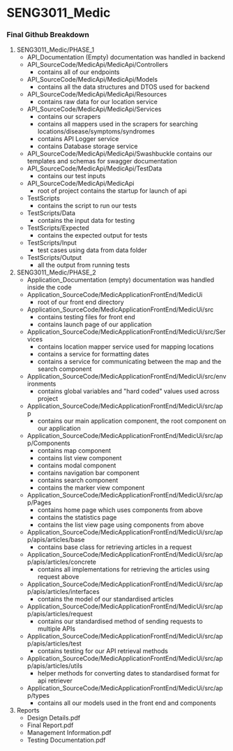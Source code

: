 # SENG3011_Medic

### Final Github Breakdown
 1. SENG3011_Medic/PHASE_1
     - API_Documentation (Empty) documentation was handled in backend
     - API_SourceCode/MedicApi/MedicApi/Controllers
          * contains all of our endpoints
     - API_SourceCode/MedicApi/MedicApi/Models
          * contains all the data structures and DTOS used for backend
     - API_SourceCode/MedicApi/MedicApi/Resources
          * contains raw data for our location service
     - API_SourceCode/MedicApi/MedicApi/Services
          * contains our scrapers
          * contains all mappers used in the scrapers for searching locations/disease/symptoms/syndromes
          * contains API Logger service
          * contains Database storage service
     - API_SourceCode/MedicApi/MedicApi/Swashbuckle
           contains our templates and schemas for swagger documentation
     - API_SourceCode/MedicApi/MedicApi/TestData
          * contains our test inputs
     - API_SourceCode/MedicApi/MedicApi
          * root of project contains the startup for launch of api
     - TestScripts
          * contains the script to run our tests
     - TestScripts/Data
          * contains the input data for testing
     - TestScripts/Expected
          * contains the expected output for tests
     - TestScripts/Input
          * test cases using data from data folder
     - TestScripts/Output
          * all the output from running tests
2. SENG3011_Medic/PHASE_2
     - Application_Documentation (empty) documentation was handled inside the code
     - Application_SourceCode/MedicApplicationFrontEnd/MedicUi
          * root of our front end directory 
     - Application_SourceCode/MedicApplicationFrontEnd/MedicUi/src
          * contains testing files for front end
          * contains launch page of our application
     - Application_SourceCode/MedicApplicationFrontEnd/MedicUi/src/Services
          * contains location mapper service used for mapping locations
          * contains a service for formatting dates
          * contains a service for communicating between the map and the search component
     - Application_SourceCode/MedicApplicationFrontEnd/MedicUi/src/environments
          * contains global variables and "hard coded" values used across project
     - Application_SourceCode/MedicApplicationFrontEnd/MedicUi/src/app
          * contains our main application component, the root component on our application
     - Application_SourceCode/MedicApplicationFrontEnd/MedicUi/src/app/Components
          * contains map component
          * contains list view component
          * contains modal component
          * contains navigation bar component
          * contains search component
          * contains the marker view component
     - Application_SourceCode/MedicApplicationFrontEnd/MedicUi/src/app/Pages
          * contains home page which uses components from above
          * contains the statistics page 
          * contains the list view page using components from above
     - Application_SourceCode/MedicApplicationFrontEnd/MedicUi/src/app/apis/articles/base
          * contains base class for retrieving articles in a request
     - Application_SourceCode/MedicApplicationFrontEnd/MedicUi/src/app/apis/articles/concrete
          * contains all implementations for retrieving the articles using request above
     - Application_SourceCode/MedicApplicationFrontEnd/MedicUi/src/app/apis/articles/interfaces
          * contains the model of our standardised articles
     - Application_SourceCode/MedicApplicationFrontEnd/MedicUi/src/app/apis/articles/request
          * contains our standardised method of sending requests to multiple APIs
     - Application_SourceCode/MedicApplicationFrontEnd/MedicUi/src/app/apis/articles/test
          * contains testing for our API retrieval methods
     - Application_SourceCode/MedicApplicationFrontEnd/MedicUi/src/app/apis/articles/utils
          * helper methods for converting dates to standardised format for api retriever
     - Application_SourceCode/MedicApplicationFrontEnd/MedicUi/src/app/types
          * contains all our models used in the front end and components
3. Reports
     - Design Details.pdf
     - Final Report.pdf
     - Management Information.pdf
     - Testing Documentation.pdf
